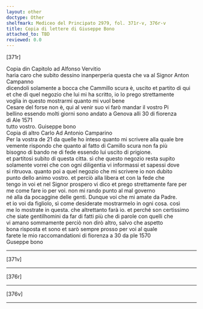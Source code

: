 ```yaml
---
layout: other
doctype: Other
shelfmark: Mediceo del Principato 2979, fol. 371r-v, 376r-v
title: Copia di lettere di Giuseppe Bono
attached_to: TBD
reviewed: 0.0
---
```


[371r]  
  
  
Copia din Capitolo ad Alfonso Vervitio  
haria caro che subito dessino inanperperia questa che va al Signor Anton Campanno  
dicendoli solamente a bocca che Cammillo scura è, uscito et partito di qui  
et che di quel negozio che lui mi ha scritto, io lo prego strettamente  
voglia in questo mostrarmi quanto mi vuol bene  
Cesare del forse non è, qui al venir suo vi farò mandar il vostro Pi  
bellino essendo molti giorni sono andato a Genova alli 30 di fiorenza  
di Ale 1571  
tutto vostro. Guiseppe bono  
Copia di altro Carlo Ad Antonio Camparino  
Per la vostra de 21 da quelle ho inteso quanto mi scrivere alla quale bre  
vemente rispondo che quanto al fatto di Camillo scura non fa più  
bisogno di bando ne di fede essendo lui uscito di prigione.  
et partitosi subito di questa citta. sì che questo negozio resta supito  
solamente vorrei che con ogni diligentia vi informassi et sapessi dove  
si ritruova. quanto poi a quel negozio che mi scrivere io non dubito  
punto dello animo vostro. et perciò alla libera et con la fede che  
tengo in voi et nel Signor prospero vi dico et prego strettamente fare per  
me come fare io per voi. non mi rando punto al mal governo  
né alla da pocaggine delle genti. Dunque voi che mi amate da Padre.  
et io voi da figliolo, sì come desiderate mostrarmelo in ogni cosa. così  
me lo mostrate in questa. che altrettanto farà io. et perché son certissimo  
che siate gentilhomini da far di fatti più che di parole con quelli che  
vi amano sommamente perciò non dirò altro, salvo che aspetto  
bona risposta et sono et sarò sempre prosso per voi al quale  
farete le mio raccomandationi di fiorenza a 30 da ple 1570  
Guseppe bono  
  
---  

[371v]  
  
  
  
---  

[376r]  
  
  
  
---  

[376v]  
  
  
  
---  

